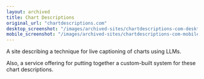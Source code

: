 ```yaml
---
layout: archived
title: Chart Descriptions
original_url: "chartdescriptions.com"
desktop_screenshot: "/images/archived-sites/chartdescriptions-com-desktop-20250620.png"
mobile_screenshot: "/images/archived-sites/chartdescriptions-com-mobile-20250620.png"
---
```


A site describing a technique for live captioning of charts using LLMs.

Also, a service offering for putting together a custom-built system for these chart descriptions.
